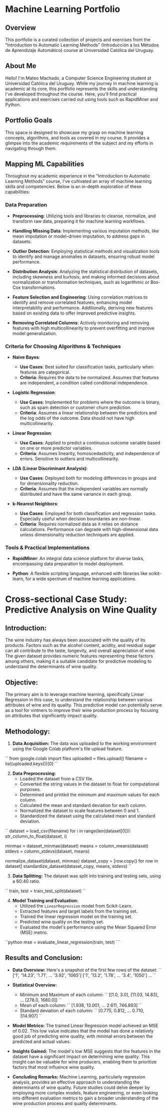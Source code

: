 # Machine Learning Portfolio
## Overview
This portfolio is a curated collection of projects and exercises from the "Introduction to Automatic Learning Methods" (Introducción a los Métodos de Aprendizaje Automático) course at Universidad Católica del Uruguay.

## About Me
Hello! I'm Mateo Machado, a Computer Science Engineering student at Universidad Católica del Uruguay. While my journey in machine learning is academic at its core, this portfolio represents the skills and understanding I've developed throughout the course. Here, you'll find practical applications and exercises carried out using tools such as RapidMiner and Python.

## Portfolio Goals
This space is designed to showcase my grasp on machine learning concepts, algorithms, and tools as covered in my course. It provides a glimpse into the academic requirements of the subject and my efforts in navigating through them.

## Mapping ML Capabilities

Throughout my academic experience in the "Introduction to Automatic Learning Methods" course, I've cultivated an array of machine learning skills and competencies. Below is an in-depth exploration of these capabilities:

### Data Preparation

- **Preprocessing**: Utilizing tools and libraries to cleanse, normalize, and transform raw data, preparing it for machine learning workflows.
  
- **Handling Missing Data**: Implementing various imputation methods, like mean imputation or model-driven imputation, to address gaps in datasets.
  
- **Outlier Detection**: Employing statistical methods and visualization tools to identify and manage anomalies in datasets, ensuring robust model performance.
  
- **Distribution Analysis**: Analyzing the statistical distribution of datasets, including skewness and kurtosis, and making informed decisions about normalization or transformation techniques, such as logarithmic or Box-Cox transformations.
  
- **Feature Selection and Engineering**: Using correlation matrices to identify and remove correlated features, enhancing model interpretability and performance. Additionally, deriving new features based on existing data to offer improved predictive insights.
  
- **Removing Correlated Columns**: Actively monitoring and removing features with high multicollinearity to prevent overfitting and improve model generalization.

### Criteria for Choosing Algorithms & Techniques

- **Naive Bayes**:
  - **Use Cases**: Best suited for classification tasks, particularly when features are categorical.
  - **Criteria**: Requires the data to be normalized. Assumes that features are independent, a condition called conditional independence.
  
- **Logistic Regression**:
  - **Use Cases**: Implemented for problems where the outcome is binary, such as spam detection or customer churn prediction.
  - **Criteria**: Assumes a linear relationship between the predictors and the log odds of the outcome. Data should not have high multicollinearity.
  
- **Linear Regression**:
  - **Use Cases**: Applied to predict a continuous outcome variable based on one or more predictor variables.
  - **Criteria**: Assumes linearity, homoscedasticity, and independence of errors. Sensitive to outliers and multicollinearity.
  
- **LDA (Linear Discriminant Analysis)**:
  - **Use Cases**: Deployed both for modeling differences in groups and for dimensionality reduction.
  - **Criteria**: Assumes that the independent variables are normally distributed and have the same variance in each group.
  
- **k-Nearest Neighbors**:
  - **Use Cases**: Employed for both classification and regression tasks. Especially useful when decision boundaries are non-linear.
  - **Criteria**: Requires normalized data as it relies on distance calculations. Performance can degrade with high-dimensional data unless dimensionality reduction techniques are applied.

### Tools & Practical Implementations

- **RapidMiner**: An integral data science platform for diverse tasks, encompassing data preparation to model deployment.

- **Python**: A flexible scripting language, enhanced with libraries like scikit-learn, for a wide spectrum of machine learning applications.

# Cross-sectional Case Study: Predictive Analysis on Wine Quality

## Introduction:

The wine industry has always been associated with the quality of its products. Factors such as the alcohol content, acidity, and residual sugar can all contribute to the taste, longevity, and overall appreciation of wine. The given dataset provides numeric features representing these factors among others, making it a suitable candidate for predictive modeling to understand the determinants of wine quality.

## Objective:

The primary aim is to leverage machine learning, specifically Linear Regression in this case, to understand the relationship between various attributes of wine and its quality. This predictive model can potentially serve as a tool for vintners to improve their wine production process by focusing on attributes that significantly impact quality.

## Methodology:

1. **Data Acquisition:** 
   The data was uploaded to the working environment using the Google Colab platform's file upload feature.

\``
from google.colab import files
uploaded = files.upload()
filename = list(uploaded.keys())[0]
``

2. **Data Preprocessing:** 
   - Loaded the dataset from a CSV file.
   - Converted the string values in the dataset to float for computational purposes.
   - Determined and printed the minimum and maximum values for each column.
   - Calculated the mean and standard deviation for each column.
   - Normalized the dataset to scale features between 0 and 1.
   - Standardized the dataset using the calculated mean and standard deviation.

\``
dataset = load_csv(filename)
for i in range(len(dataset[0])): 
    str_column_to_float(dataset, i)

minmax = dataset_minmax(dataset)
means = column_means(dataset)
stdevs = column_stdevs(dataset, means)

normalize_dataset(dataset, minmax)
dataset_copy = [row.copy() for row in dataset]
standardize_dataset(dataset_copy, means, stdevs)
``

3. **Data Splitting:** 
   The dataset was split into training and testing sets, using a 60:40 ratio.

\``
train, test = train_test_split(dataset)
``

4. **Model Training and Evaluation:** 
   - Utilized the `LinearRegression` model from Scikit-Learn.
   - Extracted features and target labels from the training set.
   - Trained the linear regression model on the training set.
   - Predicted wine quality on the testing set.
   - Evaluated the model's performance using the Mean Squared Error (MSE) metric.

\``python
mse = evaluate_linear_regression(train, test)
\```

## Results and Conclusion:

- **Data Overview:**
  Here's a snapshot of the first few rows of the dataset:
  \``
  ['1', '14.23', '1.71', ... '3.92', '1065']
  ['1', '13.2', '1.78', ... '3.4', '1050']
  ...
  ``

- **Statistical Overview:**
  - Minimum and Maximum of each column:
  \``
  [[1.0, 3.0], [11.03, 14.83], ... [278.0, 1680.0]]
  ``
  - Mean of each column:
  \``
  [1.938, 13.001, ... 2.611, 746.893]
  ``
  - Standard deviation of each column:
  \``
  [0.775, 0.812, ... 0.710, 314.907]
  ``

- **Model Metrics:** 
  The trained Linear Regression model achieved an MSE of 0.02. This low value indicates that the model has done a relatively good job of predicting wine quality, with minimal errors between the predicted and actual values.

- **Insights Gained:**
  The model's low MSE suggests that the features in the dataset have a significant impact on determining wine quality. This insight can be valuable for wine producers, enabling them to prioritize factors that most influence wine quality.

- **Concluding Remarks:** 
  Machine Learning, particularly regression analysis, provides an effective approach to understanding the determinants of wine quality. Future studies could delve deeper by employing more complex models, feature engineering, or even looking into different evaluation metrics to gain a broader understanding of the wine production process and quality determinants.


